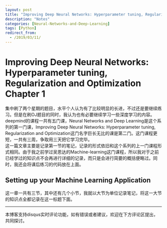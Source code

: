 ```yaml
---
layout: post
title: "Improving Deep Neural Networks: Hyperparameter tuning, Regularization and Optimization Chapter 1"
description: "Notes"
categories: [Neural-Networks-and-Deep-Learning]
tags: [Python]
redirect_from:
  - /2019/03/11/
---
```


# Improving Deep Neural Networks: Hyperparameter tuning, Regularization and Optimization Chapter 1  

集中刷了两个星期的题目，水平个人认为有了比较明显的长进，不过还是要继续练习。但是在刷OJ题目的同时，我认为也有必要继续学习一些深度学习的内容。  
deepmind的课程一共有五门课，Neural Networks and Deep Learning是这个系列的第一门课，Improving Deep Neural Networks: Hyperparameter tuning, Regularization and Optimization这门名字巨长无比的课是第二门。这门课程更短，一共有三周，争取用三天把它学习完毕。  
这一篇文章主要是记录第一节的笔记，记录的形式依旧和这个系列的上一门课程形式相同。由于我之前学过吴恩达的Machine-learning这门课程，所以我对于之前已经学过的知识点不会再进行详细的记录，而只是会进行简要的概括便略过。同时，我还会将课后练习的代码放在上面。  

## Setting up your Machine Learning Application    

这一章一共有三节，其中还有几个小节，我就以大节为单位记录笔记，将这一大节的知识点全都记录在这一标题下面。  




---
本博客支持disqus实时评论功能，如有错误或者建议，欢迎在下方评论区提出，共同探讨。  
